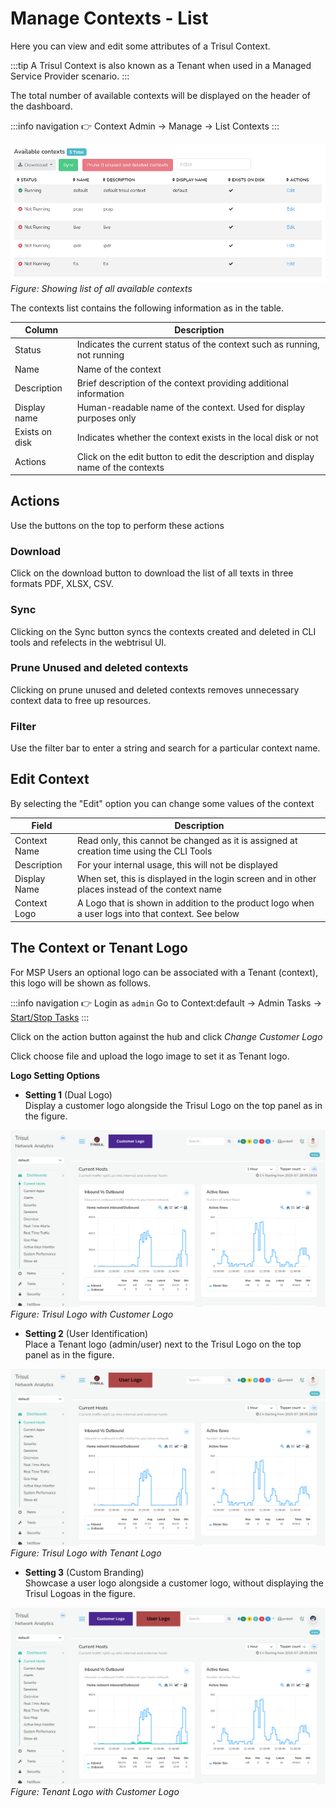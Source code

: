 # Manage Contexts - List

Here you can view and edit some attributes of a Trisul Context.

:::tip
A Trisul Context is also known as a Tenant when used in a Managed Service Provider scenario. 
:::


The total number of available contexts will be displayed on the header of the dashboard.

:::info navigation
:point_right: Context Admin &rarr; Manage &rarr; List Contexts
:::

![](images/contextslist.png)  
*Figure: Showing list of all available contexts*

The contexts list contains the following information as in the table.

| Column | Description |
|--------|-------------|
| Status | Indicates the current status of the context such as running, not running |
| Name | Name of the context |
| Description | Brief description of the context providing additional information |
| Display name | Human-readable name of the context. Used for display purposes only |
| Exists on disk | Indicates whether the context exists in the local disk or not |
| Actions | Click on the edit button to edit the description and display name of the contexts |


## Actions  

Use the buttons on the top to perform these actions 

### Download

Click on the download button to download the list of all texts in three formats PDF, XLSX, CSV.

### Sync

Clicking on the Sync button syncs the contexts created and deleted in CLI tools and refelects in the webtrisul UI.

### Prune Unused and deleted contexts

Clicking on prune unused and deleted contexts removes unnecessary context data to free up resources.

### Filter

Use the filter bar to enter a string and search for a particular context name.


## Edit Context 


By selecting the "Edit" option you can change some values of the context 



| Field | Description |
|--------|-------------|
| Context Name | Read only, this cannot be changed as it is assigned at creation time using the CLI Tools|
| Description| For your internal usage, this will not be displayed |
| Display Name | When set, this is displayed in the login screen and in other places instead of the context name  |
| Context Logo | A Logo that is shown in addition to the product logo when a user logs into that context. See below |



## The Context or Tenant Logo 

For MSP Users an optional logo can be associated with a Tenant (context), this logo will be shown as follows.

:::info navigation
:point_right: Login as `admin` Go to Context:default &rarr; Admin Tasks &rarr; [Start/Stop Tasks](/docs/ag/admintasks/startstop)
:::

Click on the action button against the hub and click *Change Customer Logo*

Click choose file and upload the logo image to set it as Tenant logo. 

**Logo Setting Options**

- **Setting 1** (Dual Logo)   
 Display a customer logo alongside the Trisul Logo on the top panel as in the figure.

![](images/trisul_customerlogo.png)  
*Figure: Trisul Logo with Customer Logo*  

- **Setting 2** (User Identification)  
Place a Tenant logo (admin/user) next to the Trisul Logo on the top panel as in the figure.

![](images/trisul_userlogo.png)  
*Figure: Trisul Logo with Tenant Logo*  

- **Setting 3** (Custom Branding)  
Showcase a user logo alongside a customer logo, without displaying the Trisul Logoas in the figure.

![](images/customer_userlogo.png)  
*Figure: Tenant Logo with Customer Logo*    


